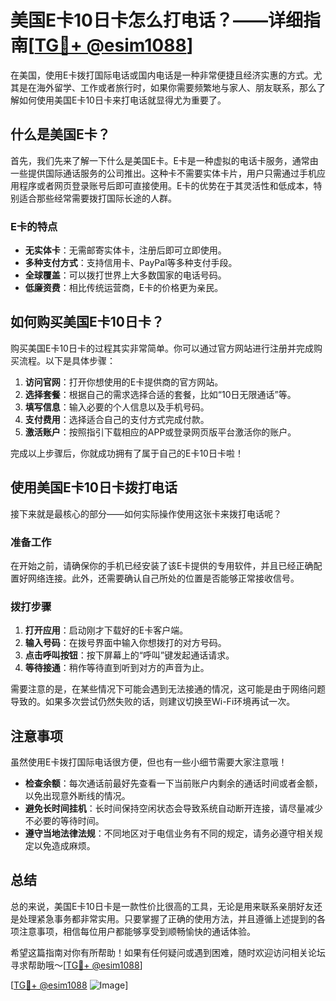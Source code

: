 # 美国E卡10日卡怎么打电话？——详细指南[[TG💪+ @esim1088](https://t.me/s/esim1088)]

在美国，使用E卡拨打国际电话或国内电话是一种非常便捷且经济实惠的方式。尤其是在海外留学、工作或者旅行时，如果你需要频繁地与家人、朋友联系，那么了解如何使用美国E卡10日卡来打电话就显得尤为重要了。

## 什么是美国E卡？

首先，我们先来了解一下什么是美国E卡。E卡是一种虚拟的电话卡服务，通常由一些提供国际通话服务的公司推出。这种卡不需要实体卡片，用户只需通过手机应用程序或者网页登录账号后即可直接使用。E卡的优势在于其灵活性和低成本，特别适合那些经常需要拨打国际长途的人群。

### E卡的特点

- **无实体卡**：无需邮寄实体卡，注册后即可立即使用。
- **多种支付方式**：支持信用卡、PayPal等多种支付手段。
- **全球覆盖**：可以拨打世界上大多数国家的电话号码。
- **低廉资费**：相比传统运营商，E卡的价格更为亲民。

## 如何购买美国E卡10日卡？

购买美国E卡10日卡的过程其实非常简单。你可以通过官方网站进行注册并完成购买流程。以下是具体步骤：

1. **访问官网**：打开你想使用的E卡提供商的官方网站。
2. **选择套餐**：根据自己的需求选择合适的套餐，比如“10日无限通话”等。
3. **填写信息**：输入必要的个人信息以及手机号码。
4. **支付费用**：选择适合自己的支付方式完成付款。
5. **激活账户**：按照指引下载相应的APP或登录网页版平台激活你的账户。

完成以上步骤后，你就成功拥有了属于自己的E卡10日卡啦！

## 使用美国E卡10日卡拨打电话

接下来就是最核心的部分——如何实际操作使用这张卡来拨打电话呢？

### 准备工作

在开始之前，请确保你的手机已经安装了该E卡提供的专用软件，并且已经正确配置好网络连接。此外，还需要确认自己所处的位置是否能够正常接收信号。

### 拨打步骤

1. **打开应用**：启动刚才下载好的E卡客户端。
2. **输入号码**：在拨号界面中输入你想拨打的对方号码。
3. **点击呼叫按钮**：按下屏幕上的“呼叫”键发起通话请求。
4. **等待接通**：稍作等待直到听到对方的声音为止。

需要注意的是，在某些情况下可能会遇到无法接通的情况，这可能是由于网络问题导致的。如果多次尝试仍然失败的话，则建议切换至Wi-Fi环境再试一次。

## 注意事项

虽然使用E卡拨打国际电话很方便，但也有一些小细节需要大家注意哦！

- **检查余额**：每次通话前最好先查看一下当前账户内剩余的通话时间或者金额，以免出现意外断线的情况。
- **避免长时间挂机**：长时间保持空闲状态会导致系统自动断开连接，请尽量减少不必要的等待时间。
- **遵守当地法律法规**：不同地区对于电信业务有不同的规定，请务必遵守相关规定以免造成麻烦。

## 总结

总的来说，美国E卡10日卡是一款性价比很高的工具，无论是用来联系亲朋好友还是处理紧急事务都非常实用。只要掌握了正确的使用方法，并且遵循上述提到的各项注意事项，相信每位用户都能够享受到顺畅愉快的通话体验。

希望这篇指南对你有所帮助！如果有任何疑问或遇到困难，随时欢迎访问相关论坛寻求帮助哦～[[TG💪+ @esim1088](https://t.me/s/esim1088)]

[[TG💪+ @esim1088](https://t.me/s/esim1088) ![Image](https://i.postimg.cc/4NQfJmqS/Snipaste-2025-05-13-00-14-12.png)]